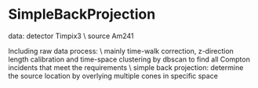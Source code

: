# SimpleBackProjection
data: detector Timpix3 
\\      source Am241


Including raw data process: 
\\          mainly time-walk correction, z-direction length calibration and time-space clustering by dbscan to find all Compton incidents that meet the requirements
\\         simple back projection: determine the source location by overlying multiple cones in specific space
          
